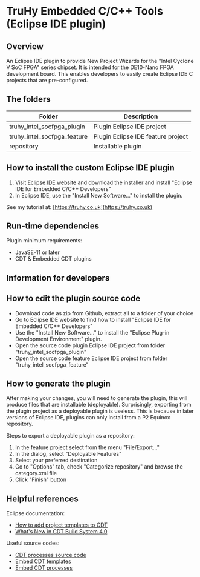 # TruHy Embedded C/C++ Tools (Eclipse IDE plugin)

## Overview

An Eclipse IDE plugin to provide New Project Wizards for the "Intel Cyclone V SoC FPGA" series chipset.  It is intended for the DE10-Nano FPGA development board.  This enables developers to easily create Eclipse IDE C projects that are pre-configured.

## The folders

| Folder                      | Description                        |
| ----------------------------| ---------------------------------- |
| truhy_intel_socfpga_plugin  | Plugin Eclipse IDE project         |
| truhy_intel_socfpga_feature | Plugin Eclipse IDE feature project |
| repository                  | Installable plugin                 |

## How to install the custom Eclipse IDE plugin

1. Visit [Eclipse IDE website](https://www.eclipse.org/downloads/) and download the installer and install "Eclipse IDE for Embedded C/C++ Developers"
2. In Eclipse IDE, use the "Install New Software..." to install the plugin.

See my tutorial at:
[https://truhy.co.uk](https://truhy.co.uk)

## Run-time dependencies

Plugin minimum requirements:
- JavaSE-11 or later
- CDT & Embedded CDT plugins

## Information for developers

## How to edit the plugin source code

- Download code as zip from Github, extract all to a folder of your choice
- Go to Eclipse IDE website to find how to install "Eclipse IDE for Embedded C/C++ Developers"
- Use the "Install New Software..." to install the "Eclipse Plug-in Development Environment" plugin.
- Open the source code plugin Eclipse IDE project from folder "truhy_intel_socfpga_plugin"
- Open the source code feature Eclipse IDE project from folder "truhy_intel_socfpga_feature"

## How to generate the plugin

After making your changes, you will need to generate the plugin, this will produce files that are installable (deployable).  Surprisingly, exporting from the plugin project as a deployable plugin is useless.  This is because in later versions of Eclipse IDE, plugins can only install from a P2 Equinox repository.

Steps to export a deployable plugin as a repository:
1. In the feature project select from the menu "File/Export..."
2. In the dialog, select "Deployable Features"
3. Select your preferred destination
4. Go to "Options" tab, check "Categorize repository" and browse the category.xml file
5. Click "Finish" button

## Helpful references

Eclipse documentation:
- [How to add project templates to CDT](https://help.eclipse.org/2023-06/index.jsp?topic=%2Forg.eclipse.cdt.doc.isv%2Fguide%2FprojectTemplateEngine%2FHowtodeveloptemplates.html&anchor=howto%2edevelop%2etemplates)
- [What's New in CDT Build System 4.0](https://help.eclipse.org/2023-06/index.jsp?topic=%2Forg.eclipse.cdt.doc.isv%2Fguide%2Fcdt_build_system%2Fwhats_new%2F4.0%2Fwhats_new_CBS_40.html&cp%3D13_0_3)

Useful source codes:
- [CDT processes source code](https://github.com/eclipse-cdt/cdt/tree/main/core/org.eclipse.cdt.core/templateengine/org/eclipse/cdt/core/templateengine/process/processes)
- [Embed CDT templates](https://github.com/eclipse-embed-cdt/eclipse-plugins/tree/master/plugins)
- [Embed CDT processes](https://github.com/eclipse-embed-cdt/eclipse-plugins/tree/master/plugins/org.eclipse.embedcdt.templates.core/src/org/eclipse/embedcdt/templates/core/processes)

